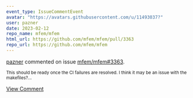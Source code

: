 ```yaml
---
event_type: IssueCommentEvent
avatar: "https://avatars.githubusercontent.com/u/11493037?"
user: pazner
date: 2023-02-12
repo_name: mfem/mfem
html_url: https://github.com/mfem/mfem/pull/3363
repo_url: https://github.com/mfem/mfem
---
```


<a href='https://github.com/pazner' target='_blank'>pazner</a> commented on issue <a href='https://github.com/mfem/mfem/pull/3363' target='_blank'>mfem/mfem#3363</a>.

<small>This should be ready once the CI failures are resolved. I think it may be an issue with the makefiles?...</small>

<a href='https://github.com/mfem/mfem/pull/3363' target='_blank'>View Comment</a>
